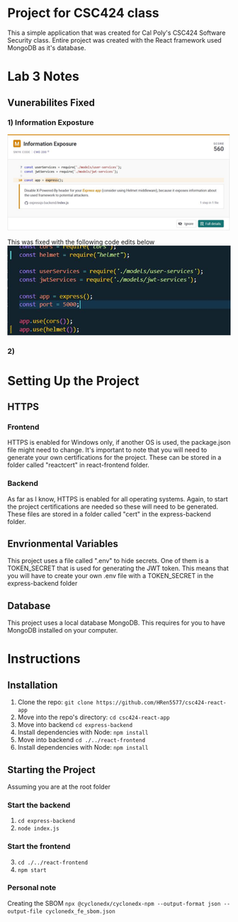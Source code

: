 # Project for CSC424 class
This a simple application that was created for Cal Poly's CSC424 Software Security class. Entire project was created with the React framework used MongoDB as it's database. 

# Lab 3 Notes
## Vunerabilites Fixed
### 1) Information Exposture
![image](./img/vun1.jpg) 

This was fixed with the following code edits below
![image](./img/vun1_fix.jpg)

### 2)

# Setting Up the Project
## HTTPS
### Frontend
HTTPS is enabled for Windows only, if another OS is used, the package.json file might need to change. It's important to note that you will need to generate your own certifications for the project. These can be stored in a folder called "reactcert" in react-frontend folder.

### Backend
As far as I know, HTTPS is enabled for all operating systems. Again, to start the project certifications are needed so these will need to be generated. These files are stored in a folder called "cert" in the express-backend folder.

## Envrionmental Variables
This project uses a file called ".env" to hide secrets. One of them is a TOKEN_SECRET that is used for generating the JWT token. This means that you will have to create your own .env file with a TOKEN_SECRET in the express-backend folder

## Database
This project uses a local database MongoDB. This requires for you to have MongoDB installed on your computer. 

# Instructions

## Installation
1.  Clone the repo: `git clone https://github.com/HRen5577/csc424-react-app`
2.  Move into the repo's directory: `cd csc424-react-app`
3.  Move into backend `cd express-backend`
4.  Install dependencies with Node: `npm install`
5.  Move into backend `cd ./../react-frontend`
6.  Install dependencies with Node: `npm install` 

## Starting the Project
Assuming you are at the root folder
### Start the backend
1. `cd express-backend`
2. `node index.js`

### Start the frontend
3. `cd ./../react-frontend`
4. `npm start`

### Personal note
Creating the SBOM
`npx @cyclonedx/cyclonedx-npm --output-format json --output-file cyclonedx_fe_sbom.json`
